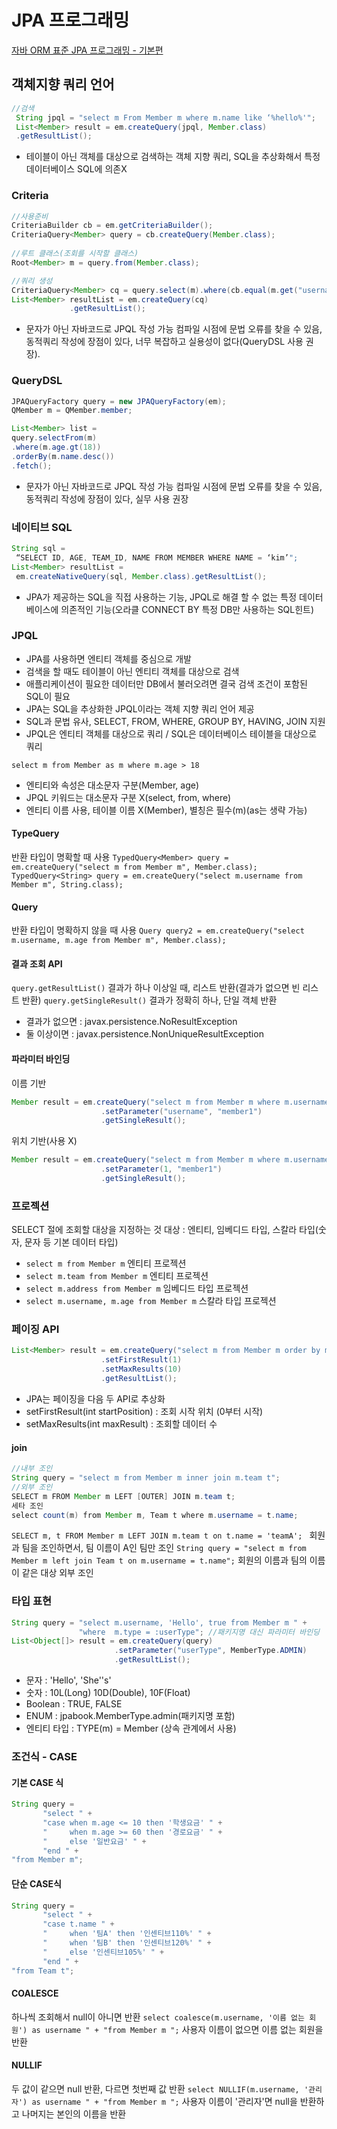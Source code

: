 # JPA 프로그래밍

[자바 ORM 표준 JPA 프로그래밍 - 기본편](https://www.inflearn.com/course/ORM-JPA-Basic/dashboard)

## 객체지향 쿼리 언어

```java
//검색
 String jpql = "select m From Member m where m.name like ‘%hello%'"; 
 List<Member> result = em.createQuery(jpql, Member.class)
 .getResultList();
```
* 테이블이 아닌 객체를 대상으로 검색하는 객체 지향 쿼리, SQL을 추상화해서 특정 데이터베이스 SQL에 의존X 


### Criteria
```java
//사용준비
CriteriaBuilder cb = em.getCriteriaBuilder();
CriteriaQuery<Member> query = cb.createQuery(Member.class);
            
//루트 클래스(조회를 시작할 클래스)
Root<Member> m = query.from(Member.class);

//쿼리 생성
CriteriaQuery<Member> cq = query.select(m).where(cb.equal(m.get("username"), "kim"));
List<Member> resultList = em.createQuery(cq)
             .getResultList();
```
* 문자가 아닌 자바코드로 JPQL 작성 가능 컴파일 시점에 문법 오류를 찾을 수 있음, 동적쿼리 작성에 장점이 있다, 너무 복잡하고 실용성이 없다(QueryDSL 사용 권장).

### QueryDSL
```java
JPAQueryFactory query = new JPAQueryFactory(em);
QMember m = QMember.member;

List<Member> list = 
query.selectFrom(m)
.where(m.age.gt(18))
.orderBy(m.name.desc())
.fetch();
```
* 문자가 아닌 자바코드로 JPQL 작성 가능 컴파일 시점에 문법 오류를 찾을 수 있음, 동적쿼리 작성에 장점이 있다, 실무 사용 권장

### 네이티브 SQL
```java
String sql = 
 “SELECT ID, AGE, TEAM_ID, NAME FROM MEMBER WHERE NAME = ‘kim’"; 
List<Member> resultList = 
 em.createNativeQuery(sql, Member.class).getResultList();
```
* JPA가 제공하는 SQL을 직접 사용하는 기능, JPQL로 해결 할 수 없는 특정 데이터베이스에 의존적인 기능(오라클 CONNECT BY 특정 DB만 사용하는 SQL힌트)

### JPQL
* JPA를 사용하면 엔티티 객체를 중심으로 개발
* 검색을 할 때도 테이블이 아닌 엔티티 객체를 대상으로 검색
* 애플리케이션이 필요한 데이터만 DB에서 불러오려면 결국 검색 조건이 포함된 SQL이 필요
* JPA는 SQL을 추상화한 JPQL이라는 객체 지향 쿼리 언어 제공
* SQL과 문법 유사, SELECT, FROM, WHERE, GROUP BY, HAVING, JOIN 지원
* JPQL은 엔티티 객체를 대상으로 쿼리 / SQL은 데이터베이스 테이블을 대상으로 쿼리

`select m from Member as m where m.age > 18` 
* 엔티티와 속성은 대소문자 구분(Member, age)
* JPQL 키워드는 대소문자 구분 X(select, from, where)
* 엔티티 이름 사용, 테이블 이름 X(Member), 별칭은 필수(m)(as는 생략 가능)

#### TypeQuery 
반환 타입이 명확할 때 사용
`TypedQuery<Member> query = em.createQuery("select m from Member m", Member.class);`
`TypedQuery<String> query = em.createQuery("select m.username from Member m", String.class);`
#### Query
반환 타입이 명확하지 않을 때 사용
`Query query2 = em.createQuery("select m.username, m.age from Member m", Member.class);`

#### 결과 조회 API
`query.getResultList()` 결과가 하나 이상일 때, 리스트 반환(결과가 없으면 빈 리스트 반환)
`query.getSingleResult()` 결과가 정확히 하나, 단일 객체 반환
* 결과가 없으면 : javax.persistence.NoResultException
* 둘 이상이면 : javax.persistence.NonUniqueResultException

#### 파라미터 바인딩
이름 기반
```java
Member result = em.createQuery("select m from Member m where m.username = :username",Member.class)
                    .setParameter("username", "member1")
                    .getSingleResult();
```                    
위치 기반(사용 X)
```java
Member result = em.createQuery("select m from Member m where m.username = ?1",Member.class)
                    .setParameter(1, "member1")
                    .getSingleResult();
```

### 프로젝션
SELECT 절에 조회할 대상을 지정하는 것
대상 : 엔티티, 임베디드 타입, 스칼라 타입(숫자, 문자 등 기본 데이터 타입)

* `select m from Member m` 엔티티 프로젝션
* `select m.team from Member m` 엔티티 프로젝션
* `select m.address from Member m` 임베디드 타입 프로젝션
* `select m.username, m.age from Member m` 스칼라 타입 프로젝션

### 페이징 API
```java
List<Member> result = em.createQuery("select m from Member m order by m.age desc",Member.class)
                    .setFirstResult(1)
                    .setMaxResults(10)
                    .getResultList();
```

* JPA는 페이징을 다음 두 API로 추상화
* setFirstResult(int startPosition) : 조회 시작 위치 (0부터 시작) 
* setMaxResults(int maxResult) : 조회할 데이터 수

#### join
```java
//내부 조인
String query = "select m from Member m inner join m.team t";
//외부 조인
SELECT m FROM Member m LEFT [OUTER] JOIN m.team t;
세타 조인
select count(m) from Member m, Team t where m.username = t.name;

```
`SELECT m, t FROM Member m LEFT JOIN m.team t on t.name = 'teamA'; `
회원과 팀을 조인하면서, 팀 이름이 A인 팀만 조인
`String query = "select m from Member m left join Team t on m.username = t.name";`
회원의 이름과 팀의 이름이 같은 대상 외부 조인

### 타입 표현
```java
String query = "select m.username, 'Hello', true from Member m " +
               "where  m.type = :userType"; //패키지명 대신 파라미터 바인딩
List<Object[]> result = em.createQuery(query)
                       .setParameter("userType", MemberType.ADMIN)
                       .getResultList();
```
* 문자 : 'Hello', 'She''s'
* 숫자 : 10L(Long) 10D(Double), 10F(Float)
* Boolean : TRUE, FALSE
* ENUM : jpabook.MemberType.admin(패키지명 포함)
* 엔티티 타입 : TYPE(m) = Member (상속 관계에서 사용)

### 조건식 - CASE
#### 기본 CASE 식
```java
String query =
       "select " +
       "case when m.age <= 10 then '학생요금' " +
       "     when m.age >= 60 then '경로요금' " +
       "     else '일반요금' " +
       "end " +
"from Member m";
```
#### 단순 CASE식
```java
String query =
       "select " +
       "case t.name " + 
       "     when '팀A' then '인센티브110%' " +
       "     when '팀B' then '인센티브120%' " +
       "     else '인센티브105%' " +
       "end " +
"from Team t";
```
#### COALESCE
하나씩 조회해서 null이 아니면 반환
`select coalesce(m.username, '이름 없는 회원') as username " + "from Member m ";`
사용자 이름이 없으면 이름 없는 회원을 반환
#### NULLIF
두 값이 같으면 null 반환, 다르면 첫번째 값 반환
`select NULLIF(m.username, '관리자') as username " + "from Member m ";`
사용자 이름이 '관리자'면 null을 반환하고 나머지는 본인의 이름을 반환

